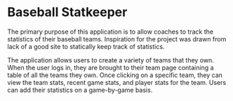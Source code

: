 <h1>Baseball Statkeeper</h1>
<p>
The primary purpose of this application is to allow coaches to track the statistics of their baseball teams. Inspiration for the project was drawn from lack of a good site to statically keep track of statistics.
</p>

<p>
The application allows users to create a variety of teams that they own. When the user logs in, they are brought to their team page containing a table of all the teams they own. Once clicking on a specific team, they can view the team stats, recent game stats, and player stats for the team. Users can add their statistics on a game-by-game basis.
</p>